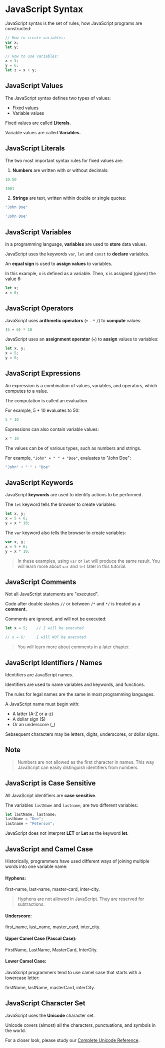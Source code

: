 # JavaScript Syntax

JavaScript syntax is the set of rules, how JavaScript programs are constructed:

```javascript
// How to create variables:
var x;
let y;

// How to use variables:
x = 5;
y = 6;
let z = x + y;
```

## JavaScript Values

The JavaScript syntax defines two types of values:

* Fixed values
* Variable values

Fixed values are called **Literals.**

Variable values are called **Variables.**

## JavaScript Literals

The two most important syntax rules for fixed values are:

1. **Numbers** are written with or without decimals:

```javascript
10.50

1001
```

2. **Strings** are text, written within double or single quotes:

```javascript
"John Doe"

'John Doe'
```

## JavaScript Variables

In a programming language, **variables** are used to **store** data values.

JavaScript uses the keywords `var`, `let` and `const` to **declare** variables.

An **equal sign** is used to **assign values** to variables.

In this example, x is defined as a variable. Then, x is assigned (given) the value 6:

```javascript
let x;
x = 6;
```

## JavaScript Operators

JavaScript uses **arithmetic operators** (`+` `-` `*` `/`) to **compute** values:

```javascript
(5 + 6) * 10
```

JavaScript uses an **assignment operator** (`=`) to **assign** values to variables:

```javascript
let x, y;
x = 5;
y = 6;
```

## JavaScript Expressions

An expression is a combination of values, variables, and operators, which computes to a value.

The computation is called an evaluation.

For example, 5 * 10 evaluates to 50:

```javascript
5 * 10
```

Expressions can also contain variable values:

```javascript
x * 10
```

The values can be of various types, such as numbers and strings.

For example, `"John" + " " + "Doe"`, evaluates to "John Doe":

```javascript
"John" + " " + "Doe"
```

## JavaScript Keywords

JavaScript **keywords** are used to identify actions to be performed.

The `let` keyword tells the browser to create variables:

```javascript
let x, y;
x = 5 + 6;
y = x * 10;
```

The `var` keyword also tells the browser to create variables:

```javascript
var x, y;
x = 5 + 6;
y = x * 10;
```

> In these examples, using `var` or `let` will produce the same result.
> You will learn more about `var` and `let` later in this tutorial.

## JavaScript Comments

Not all JavaScript statements are "executed".

Code after double slashes `//` or between `/*` and `*/` is treated as a **comment.**

Comments are ignored, and will not be executed:

```javascript
let x = 5;    // I will be executed

// x = 6;     I will NOT be executed
```

> You will learn more about comments in a later chapter.

## JavaScript Identifiers / Names

Identifiers are JavaScript names.

Identifiers are used to name variables and keywords, and functions.

The rules for legal names are the same in most programming languages.

A JavaScript name must begin with:

* A latter (A-Z or a-z)
* A dollar sign ($)
* Or an underscore (_)

Sebsequent characters may be letters, digits, underscores, or dollar signs.

## Note

> Numbers are not allowed as the first character in names.
> This way JavaScript can easily distinguish identifiers from numbers.

## JavaScript is Case Sensitive

All JavaScript identifiers are **case sensitive**.

The variables `lastName` and `lastname`, are two different variables:

```javascript
let lastName, lastname;
lastName = "Doe";
lastname = "Peterson";
```

JavaScript does not interpret **LET** or **Let** as the keyword **let**.

## JavaScript and Camel Case

Historically, programmers have used different ways of joining multiple words into one variable name:

#### Hyphens:

first-name, last-name, master-card, inter-city.

> Hyphens are not allowed in JavaScript. They are reserved for subtractions.

#### Underscore:

first_name, last_name, master_card, inter_city.

#### Upper Camel Case (Pascal Case):

FirstName, LastName, MasterCard, InterCity.

#### Lower Camel Case:

JavaScript programmers tend to use camel case that starts with a lowercase letter:

firstName, lastName, masterCard, interCity.

## JavaScript Character Set

JavaScript uses the **Unicode** character set.

Unicode covers (almost) all the characters, punctuations, and symbols in the world.

For a closer look, please study our [Complete Unicode Reference](https://www.w3schools.com/charsets/ref_html_utf8.asp).